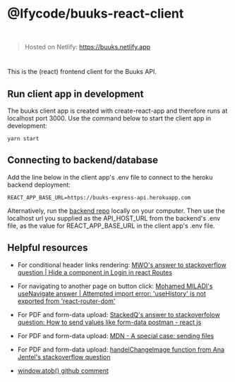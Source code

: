 # @Ifycode/buuks-react-client
<br/>

> Hosted on Netlify: https://buuks.netlify.app

#
This is the (react) frontend client for the Buuks API.

## Run client app in development
The buuks client app is created with create-react-app and therefore runs at localhost port 3000. Use the command below to start the client app in development:
````
yarn start
````

## Connecting to backend/database
Add the line below in the client app's .env file to connect to the heroku backend deployment:
````
REACT_APP_BASE_URL=https://buuks-express-api.herokuapp.com
````

Alternatively, run the [backend repo](https://github.com/Ifycode-tasks-for-later/buuks-api) locally on your computer. Then use the localhost url you supplied as the API_HOST_URL from the backend's .env file, as the value for REACT_APP_BASE_URL in the client app's .env file.

## Helpful resources 
- For conditional header links rendering: [MWO's answer to stackoverflow question | Hide a component in Login in react Routes](https://stackoverflow.com/a/71158389/15012852)

- For navigating to another page on button click: [Mohamed MILADI's useNavigate answer | Attempted import error: 'useHistory' is not exported from 'react-router-dom'](https://stackoverflow.com/a/66971821/15012852)

- For PDF and form-data upload: [StackedQ's answer to stackoverfolow question: How to send values like form-data postman - react js](https://stackoverflow.com/a/53209439/15012852)

- For PDF and form-data upload: [MDN - A special case: sending files](https://developer.mozilla.org/en-US/docs/Learn/Forms/Sending_and_retrieving_form_data#a_special_case_sending_files)

- For PDF and form-data upload: [handelChangeImage function from Ana Jentel's stackoverflow question](https://stackoverflow.com/q/48834530/15012852)

- [window.atob() github comment](https://github.com/microsoft/TypeScript/issues/45566#issuecomment-905059122)
